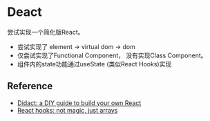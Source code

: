 # Deact

尝试实现一个简化版React。

- 尝试实现了 element -> virtual dom -> dom
- 仅尝试实现了Functional Component， 没有实现Class Component。 
- 组件内的state功能通过useState (类似React Hooks)实现

## Reference
- [Didact: a DIY guide to build your own React](https://engineering.hexacta.com/didact-learning-how-react-works-by-building-it-from-scratch-51007984e5c5)
- [React hooks: not magic, just arrays](https://medium.com/@ryardley/react-hooks-not-magic-just-arrays-cd4f1857236e)